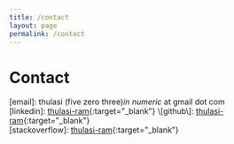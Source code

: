 ```yaml
---
title: /contact
layout: page
permalink: /contact
---
```


# Contact

\[email\]: thulasi (five zero three)_in numeric_ at gmail dot com  
\[linkedin\]: [thulasi-ram]("https://www.linkedin.com/in/thulasi-ram/"){:target="_blank"}  
\[github\]: [thulasi-ram](https://github.com/thulasi-ram){:target="_blank"}  
\[stackoverflow\]: [thulasi-ram](https://stackoverflow.com/users/6323666/thulasi-ram){:target="_blank"}